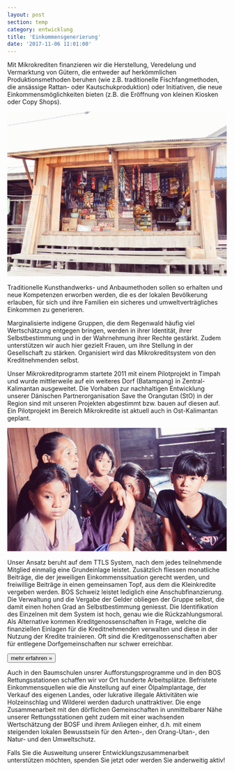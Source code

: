 ```yaml
---
layout: post
section: temp
category: entwicklung
title: 'Einkommensgenerierung'
date: '2017-11-06 11:01:00'
---
```

Mit Mikrokrediten finanzieren wir die Herstellung, Veredelung und Vermarktung von Gütern, die entweder auf herkömmlichen Produktionsmethoden beruhen (wie z.B. traditionelle Fischfangmethoden, die ansässige Rattan- oder Kautschukproduktion) oder Initiativen, die neue Einkommensmöglichkeiten bieten (z.B. die Eröffnung von kleinen Kiosken oder Copy Shops).

![](assets/images/shop.jpg)

Traditionelle Kunsthandwerks- und Anbaumethoden sollen so erhalten und neue Kompetenzen erworben werden, die es der lokalen Bevölkerung erlauben, für sich und ihre Familien ein sicheres und umweltverträgliches Einkommen zu generieren.

Marginalisierte indigene Gruppen, die dem Regenwald häufig viel Wertschätzung entgegen bringen, werden in ihrer Identität, ihrer Selbstbestimmung und in der Wahrnehmung ihrer Rechte gestärkt. Zudem unterstützen wir auch hier gezielt Frauen, um ihre Stellung in der Gesellschaft zu stärken. Organisiert wird das Mikrokreditsystem von den Kreditnehmenden selbst.

Unser Mikrokreditprogramm startete 2011 mit einem Pilotprojekt in Timpah und wurde mittlerweile auf ein weiteres Dorf (Batampang) in Zentral-Kalimantan ausgeweitet. Die Vorhaben zur nachhaltigen Entwicklung unserer Dänischen Partnerorganisation Save the Orangutan (StO) in der Region sind mit unseren Projekten abgestimmt bzw. bauen auf diesen auf. Ein Pilotprojekt im Bereich Mikrokredite ist aktuell auch in Ost-Kalimantan geplant.

![](assets/images/family.jpg)

Unser Ansatz beruht auf dem TTLS System, nach dem jedes teilnehmende Mitglied einmalig eine Grundeinlage leistet. Zusätzlich fliessen monatliche Beiträge, die der jeweiligen Einkommenssituation gerecht werden, und freiwillige Beiträge in einen gemeinsamen Topf, aus dem die Kleinkredite vergeben werden. BOS Schweiz leistet lediglich eine Anschubfinanzierung. Die Verwaltung und die Vergabe der Gelder obliegen der Gruppe selbst, die damit einen hohen Grad an Selbstbestimmung geniesst. Die Identifikation des Einzelnen mit dem System ist hoch, genau wie die Rückzahlungsmoral. Als Alternative kommen Kreditgenossenschaften in Frage, welche die finanziellen Einlagen für die Kreditnehmenden verwalten und diese in der Nutzung der Kredite trainieren. Oft sind die Kreditgenossenschaften aber für entlegene Dorfgemeinschaften nur schwer erreichbar.

[<button class="bos-button large info float-right space-left" id="mikrokredit">mehr erfahren »</button>](mikrokredit.html)

Auch in den Baumschulen unsrer Aufforstungsprogramme und in den BOS Rettungsstationen schaffen wir vor Ort hunderte Arbeitsplätze. Befristete Einkommensquellen wie die Anstellung auf einer Ölpalmplantage, der Verkauf des eigenen Landes, oder lukrative illegale Aktivitäten wie Holzeinschlag und Wilderei werden dadurch unattraktiver. Die enge Zusammenarbeit mit den dörflichen Gemeinschaften in unmittelbarer Nähe unserer Rettungsstationen geht zudem mit einer wachsenden Wertschätzung der BOSF und ihrem Anliegen einher, d.h. mit einem steigenden lokalen Bewusstsein für den Arten-, den Orang-Utan-, den Natur- und den Umweltschutz.

Falls Sie die Ausweitung unserer Entwicklungszusammenarbeit unterstützen möchten, spenden Sie jetzt oder werden Sie anderweitig aktiv!